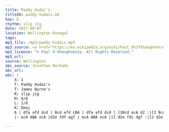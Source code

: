 ```yaml
---
title: Paddy Hudai's
titleID: paddy-hudais.md
key: D
rhythm: slip jig
date: 2017-08-07
location: Wellington Donegal
tags:
mp3_file: /mp3/paddy-hudais.mp3
mp3_source: <a href="https://en.wikipedia.org/wiki/Paul_O%27Shaughnessy_(musician)">Paul O'Shaughnessy @ Ceol na Coille 2017</a>
mp3_licence: "© Paul O'Shaughnessy. All Rights Reserved."
mp3_url:
source: Wellington
abc_source: Jonathan Berkahn
abc_url: 
abc: |
    X: 1
    T: Paddy Hudai's
    T: James Byrne's
    R: slip jig
    M: 9/8
    L: 1/8
    K: Dmaj
    A | dfa afd dcd | Bcd efd cBA | dfa afd dcd | [1Bcd ecA d2 :|[2 Bcd ecA dgf:|
    |: ecA ABA ecA |d2e fdf agf | ecA ABA ecA |[1 d2e fdc dgf :|[2 d2e fdc d2 |]

---
```


